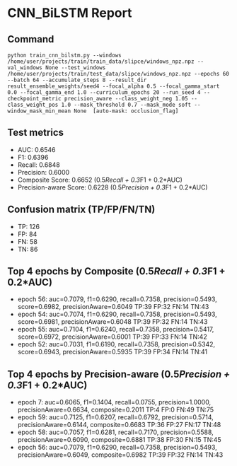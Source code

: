 # CNN_BiLSTM Report

## Command
```
python train_cnn_bilstm.py --windows /home/user/projects/train/train_data/slipce/windows_npz.npz --val_windows None --test_windows /home/user/projects/train/test_data/slipce/windows_npz.npz --epochs 60 --batch 64 --accumulate_steps 8 --result_dir result_ensemble_weights/seed4 --focal_alpha 0.5 --focal_gamma_start 0.0 --focal_gamma_end 1.0 --curriculum_epochs 20 --run_seed 4 --checkpoint_metric precision_aware --class_weight_neg 1.05 --class_weight_pos 1.0 --mask_threshold 0.7 --mask_mode soft --window_mask_min_mean None  [auto-mask: occlusion_flag]
```

## Test metrics
- AUC: 0.6546
- F1: 0.6396
- Recall: 0.6848
- Precision: 0.6000
- Composite Score: 0.6652 (0.5*Recall + 0.3*F1 + 0.2*AUC)
- Precision-aware Score: 0.6228 (0.5*Precision + 0.3*F1 + 0.2*AUC)
## Confusion matrix (TP/FP/FN/TN)
- TP: 126
- FP: 84
- FN: 58
- TN: 86

## Top 4 epochs by Composite (0.5*Recall + 0.3*F1 + 0.2*AUC)
- epoch 56: auc=0.7079, f1=0.6290, recall=0.7358, precision=0.5493, score=0.6982, precisionAware=0.6049  TP:39 FP:32 FN:14 TN:43
- epoch 54: auc=0.7074, f1=0.6290, recall=0.7358, precision=0.5493, score=0.6981, precisionAware=0.6048  TP:39 FP:32 FN:14 TN:43
- epoch 55: auc=0.7104, f1=0.6240, recall=0.7358, precision=0.5417, score=0.6972, precisionAware=0.6001  TP:39 FP:33 FN:14 TN:42
- epoch 52: auc=0.7031, f1=0.6190, recall=0.7358, precision=0.5342, score=0.6943, precisionAware=0.5935  TP:39 FP:34 FN:14 TN:41

## Top 4 epochs by Precision-aware (0.5*Precision + 0.3*F1 + 0.2*AUC)
- epoch 7: auc=0.6065, f1=0.1404, recall=0.0755, precision=1.0000, precisionAware=0.6634, composite=0.2011  TP:4 FP:0 FN:49 TN:75
- epoch 59: auc=0.7125, f1=0.6207, recall=0.6792, precision=0.5714, precisionAware=0.6144, composite=0.6683  TP:36 FP:27 FN:17 TN:48
- epoch 58: auc=0.7057, f1=0.6281, recall=0.7170, precision=0.5588, precisionAware=0.6090, composite=0.6881  TP:38 FP:30 FN:15 TN:45
- epoch 56: auc=0.7079, f1=0.6290, recall=0.7358, precision=0.5493, precisionAware=0.6049, composite=0.6982  TP:39 FP:32 FN:14 TN:43

